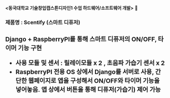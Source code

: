 **<동국대학교 기술창업캡스톤디자인1 수업 하드웨어/소프트웨어 개발>**

**<h3>제품명 : Scentify (스마트 디퓨저)<h3>**

Django + RaspberryPI를 통해 스마트 디퓨저의 ON/OFF, 타이머 기능 구현

* 사용 모듈 및 센서 : 릴레이모듈 x 2 , 초음파 가습기 센서 x 2
* RaspberryPI 전용 OS 상에서 Django를 서버로 사용, 간단한 웹페이지로 앱을 구성해서 ON/OFF와 타이머 기능을 넣어놓음. 앱 상에서 버튼을 통해 디퓨저(가습기) 제어 가능
